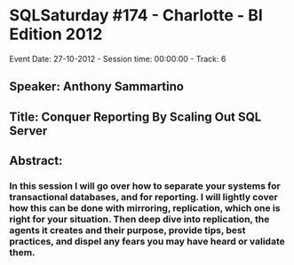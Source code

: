 # SQLSaturday #174 - Charlotte - BI Edition 2012
Event Date: 27-10-2012 - Session time: 00:00:00 - Track: 6
## Speaker: Anthony Sammartino
## Title: Conquer Reporting By Scaling Out SQL Server
## Abstract:
### In this session I will go over how to separate your systems for transactional databases, and for reporting.  I will lightly cover how this can be done with mirroring, replication, which one is right for your situation. Then deep dive into replication, the agents it creates and their purpose, provide tips, best practices, and dispel any fears you may have heard or validate them.  
